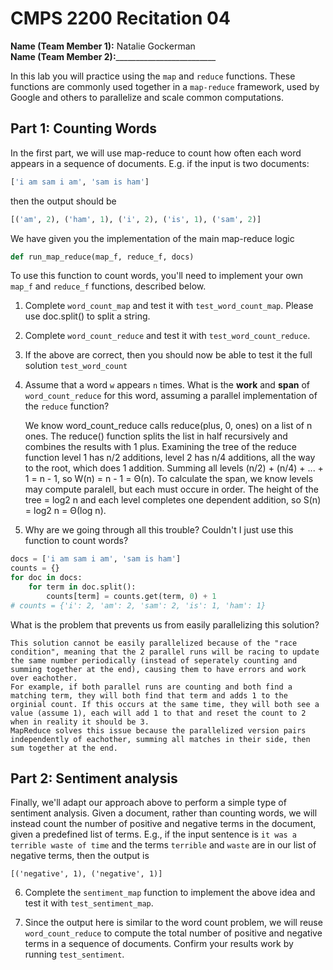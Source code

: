 # CMPS 2200  Recitation 04

**Name (Team Member 1):** Natalie Gockerman  
**Name (Team Member 2):**_________________________


In this lab you will practice using the `map` and `reduce` functions. These functions are commonly used together in a `map-reduce` framework, used by Google and others to parallelize and scale common computations.


## Part 1: Counting Words

In the first part, we will use map-reduce to count how often each word appears in a sequence of documents. E.g. if the input is two documents:

```python
['i am sam i am', 'sam is ham']
```

then the output should be

```python
[('am', 2), ('ham', 1), ('i', 2), ('is', 1), ('sam', 2)]
```

We have given you the implementation of the main map-reduce logic
```python
def run_map_reduce(map_f, reduce_f, docs)
```

To use this function to count words, you'll need to implement your own `map_f` and `reduce_f` functions, described below.

1. Complete `word_count_map` and test it with `test_word_count_map`. Please use doc.split() to split a string. 

2. Complete `word_count_reduce` and test it with `test_word_count_reduce`.

3. If the above are correct, then you should now be able to test it the full solution `test_word_count`

4. Assume that a word `w` appears `n` times. What is the **work** and **span** of `word_count_reduce` for this word, assuming a parallel implementation of the `reduce` function?
   
   We know word_count_reduce calls reduce(plus, 0, ones) on a list of n ones. The reduce() function splits the list in half recursively and combines the results with 1 plus.
   Examining the tree of the reduce function level 1 has n/2 additions, level 2 has n/4 additions, all the way to the root, which does 1 addition.
   Summing all levels (n/2) + (n/4) + ... + 1 = n - 1, so W(n) = n - 1 = Θ(n).
   To calculate the span, we know levels may compute paralell, but each must occure in order.
   The height of the tree = log2 n and each level completes one dependent addition, so S(n) = log2 n = Θ(log n).


6. Why are we going through all this trouble? Couldn't I just use this function to count words?

```python
docs = ['i am sam i am', 'sam is ham']
counts = {}
for doc in docs:
    for term in doc.split():
        counts[term] = counts.get(term, 0) + 1
# counts = {'i': 2, 'am': 2, 'sam': 2, 'is': 1, 'ham': 1}
```

What is the problem that prevents us from easily parallelizing this solution?

    This solution cannot be easily parallelized because of the "race condition", meaning that the 2 parallel runs will be racing to update the same number periodically (instead of seperately counting and summing together at the end), causing them to have errors and work over eachother.
    For example, if both parallel runs are counting and both find a matching term, they will both find that term and adds 1 to the orginial count. If this occurs at the same time, they will both see a value (assume 1), each will add 1 to that and reset the count to 2 when in reality it should be 3.
    MapReduce solves this issue because the parallelized version pairs independently of eachother, summing all matches in their side, then sum together at the end.


## Part 2: Sentiment analysis

Finally, we'll adapt our approach above to perform a simple type of sentiment analysis. Given a document, rather than counting words, we will instead count the number of positive and negative terms in the document, given a predefined list of terms. E.g., if the input sentence is `it was a terrible waste of time` and the terms `terrible` and `waste` are in our list of negative terms, then the output is

`[('negative', 1), ('negative', 1)]`

6. Complete the `sentiment_map` function to implement the above idea and test it with `test_sentiment_map`.

7. Since the output here is similar to the word count problem, we will reuse `word_count_reduce` to compute the total number of positive and negative terms in a sequence of documents. Confirm your results work by running `test_sentiment`.
